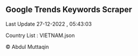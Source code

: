 

## Google Trends Keywords Scraper 
 
Last Update 27-12-2022 , 05:43:03

Country List :
VIETNAM.json



© Abdul Muttaqin 
